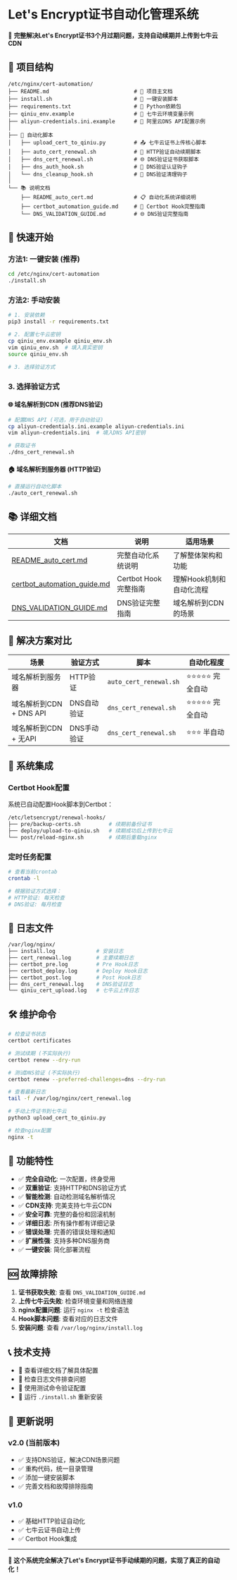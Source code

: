 # Let's Encrypt证书自动化管理系统

🎯 **完整解决Let's Encrypt证书3个月过期问题，支持自动续期并上传到七牛云CDN**

## 📁 项目结构

```
/etc/nginx/cert-automation/
├── README.md                           # 📖 项目主文档
├── install.sh                          # 🚀 一键安装脚本
├── requirements.txt                    # 🔧 Python依赖包
├── qiniu_env.example                   # 🔑 七牛云环境变量示例
├── aliyun-credentials.ini.example      # 🔑 阿里云DNS API配置示例
│
├── 🤖 自动化脚本
│   ├── upload_cert_to_qiniu.py         # 📤 七牛云证书上传核心脚本
│   ├── auto_cert_renewal.sh            # 🔄 HTTP验证自动续期脚本
│   ├── dns_cert_renewal.sh             # 🌐 DNS验证证书获取脚本
│   ├── dns_auth_hook.sh                # 🔗 DNS验证认证钩子
│   └── dns_cleanup_hook.sh             # 🧹 DNS验证清理钩子
│
└── 📚 说明文档
    ├── README_auto_cert.md             # 📋 自动化系统详细说明
    ├── certbot_automation_guide.md     # 🎯 Certbot Hook完整指南
    └── DNS_VALIDATION_GUIDE.md         # 🌐 DNS验证完整指南
```

## 🚀 快速开始

### 方法1: 一键安装 (推荐)
```bash
cd /etc/nginx/cert-automation
./install.sh
```

### 方法2: 手动安装
```bash
# 1. 安装依赖
pip3 install -r requirements.txt

# 2. 配置七牛云密钥
cp qiniu_env.example qiniu_env.sh
vim qiniu_env.sh  # 填入真实密钥
source qiniu_env.sh

# 3. 选择验证方式
```

### 3. 选择验证方式

#### 🌐 域名解析到CDN (推荐DNS验证)
```bash
# 配置DNS API (可选，用于自动验证)
cp aliyun-credentials.ini.example aliyun-credentials.ini
vim aliyun-credentials.ini  # 填入DNS API密钥

# 获取证书
./dns_cert_renewal.sh
```

#### 🏠 域名解析到服务器 (HTTP验证)
```bash
# 直接运行自动化脚本
./auto_cert_renewal.sh
```

## 📚 详细文档

| 文档 | 说明 | 适用场景 |
|------|------|----------|
| [README_auto_cert.md](README_auto_cert.md) | 完整自动化系统说明 | 了解整体架构和功能 |
| [certbot_automation_guide.md](certbot_automation_guide.md) | Certbot Hook完整指南 | 理解Hook机制和自动化流程 |
| [DNS_VALIDATION_GUIDE.md](DNS_VALIDATION_GUIDE.md) | DNS验证完整指南 | 域名解析到CDN的场景 |

## 🎯 解决方案对比

| 场景 | 验证方式 | 脚本 | 自动化程度 |
|------|---------|------|------------|
| 域名解析到服务器 | HTTP验证 | `auto_cert_renewal.sh` | ⭐⭐⭐⭐⭐ 完全自动 |
| 域名解析到CDN + DNS API | DNS自动验证 | `dns_cert_renewal.sh` | ⭐⭐⭐⭐⭐ 完全自动 |
| 域名解析到CDN + 无API | DNS手动验证 | `dns_cert_renewal.sh` | ⭐⭐⭐ 半自动 |

## 🔧 系统集成

### Certbot Hook配置
系统已自动配置Hook脚本到Certbot：

```bash
/etc/letsencrypt/renewal-hooks/
├── pre/backup-certs.sh         # 续期前备份证书
├── deploy/upload-to-qiniu.sh   # 续期成功后上传到七牛云
└── post/reload-nginx.sh        # 续期后重载nginx
```

### 定时任务配置
```bash
# 查看当前crontab
crontab -l

# 根据验证方式选择：
# HTTP验证: 每天检查
# DNS验证: 每月检查
```

## 📝 日志文件

```bash
/var/log/nginx/
├── install.log             # 安装日志
├── cert_renewal.log        # 主要续期日志
├── certbot_pre.log         # Pre Hook日志
├── certbot_deploy.log      # Deploy Hook日志
├── certbot_post.log        # Post Hook日志
├── dns_cert_renewal.log    # DNS验证日志
└── qiniu_cert_upload.log   # 七牛云上传日志
```

## 🛠️ 维护命令

```bash
# 检查证书状态
certbot certificates

# 测试续期 (不实际执行)
certbot renew --dry-run

# 测试DNS验证 (不实际执行)
certbot renew --preferred-challenges=dns --dry-run

# 查看最新日志
tail -f /var/log/nginx/cert_renewal.log

# 手动上传证书到七牛云
python3 upload_cert_to_qiniu.py

# 检查nginx配置
nginx -t
```

## 🎉 功能特性

- ✅ **完全自动化**: 一次配置，终身受用
- ✅ **双重验证**: 支持HTTP和DNS验证方式  
- ✅ **智能检测**: 自动检测域名解析情况
- ✅ **CDN支持**: 完美支持七牛云CDN
- ✅ **安全可靠**: 完整的备份和回滚机制
- ✅ **详细日志**: 所有操作都有详细记录
- ✅ **错误处理**: 完善的错误处理和通知
- ✅ **扩展性强**: 支持多种DNS服务商
- ✅ **一键安装**: 简化部署流程

## 🆘 故障排除

1. **证书获取失败**: 查看 `DNS_VALIDATION_GUIDE.md`
2. **上传七牛云失败**: 检查环境变量和网络连接
3. **nginx配置问题**: 运行 `nginx -t` 检查语法
4. **Hook脚本问题**: 查看对应的日志文件
5. **安装问题**: 查看 `/var/log/nginx/install.log`

## 📞 技术支持

- 📖 查看详细文档了解具体配置
- 📝 检查日志文件排查问题
- 🔧 使用测试命令验证配置
- 🚀 运行 `./install.sh` 重新安装

## 🔄 更新说明

### v2.0 (当前版本)
- ✅ 支持DNS验证，解决CDN场景问题
- ✅ 重构代码，统一目录管理
- ✅ 添加一键安装脚本
- ✅ 完善文档和故障排除指南

### v1.0
- ✅ 基础HTTP验证自动化
- ✅ 七牛云证书自动上传
- ✅ Certbot Hook集成

---

**🎯 这个系统完全解决了Let's Encrypt证书手动续期的问题，实现了真正的自动化！** 
